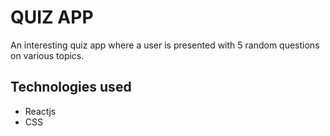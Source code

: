 # QUIZ APP

An interesting quiz app where a user is presented with 5 random questions on various topics.

## Technologies used
* Reactjs
* CSS
